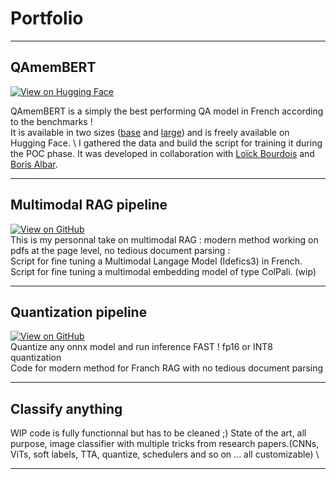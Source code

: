 # Portfolio
---

## QAmemBERT

[![View on Hugging Face](https://huggingface.co/datasets/huggingface/badges/resolve/main/model-on-hf-md.svg)](https://huggingface.co/CATIE-AQ/QAmembert)

QAmemBERT is a simply the best performing QA model in French according to the benchmarks ! \
It is available in two sizes ([base](https://huggingface.co/CATIE-AQ/QAmembert) and
[large](https://huggingface.co/CATIE-AQ/QAmembert-large))
and is freely available on Hugging Face. \ 
I gathered the data and build the script for training it during the POC phase. It was developed in collaboration with [Loïck Bourdois](https://lbourdois.github.io/) and [Boris Albar](https://fr.linkedin.com/in/boris-albar).

---

## Multimodal RAG pipeline

[![View on GitHub](https://img.shields.io/badge/GitHub-View_on_GitHub-blue?logo=GitHub)](https://github.com/catie-aq/multimodal_RAG_with_VLMs) \
This is my personnal take on multimodal RAG : modern method working on pdfs at the page level, no tedious document parsing : \
Script for fine tuning a Multimodal Langage Model (Idefics3) in French. \
Script for fine tuning a multimodal embedding model of type ColPali.  (wip)



---


## Quantization pipeline

[![View on GitHub](https://img.shields.io/badge/GitHub-View_on_GitHub-blue?logo=GitHub)](https://github.com/catie-aq/infere-anything-FAST) \
Quantize any onnx model and run inference FAST ! fp16 or INT8 quantization \
Code for modern method for Franch RAG with no tedious document parsing

---

## Classify anything
WIP code is fully functionnal but has to be cleaned ;) 
State of the art, all purpose, image classifier with multiple tricks from research papers.(CNNs, ViTs, soft labels, TTA, quantize, schedulers and so on ... all customizable) \


---